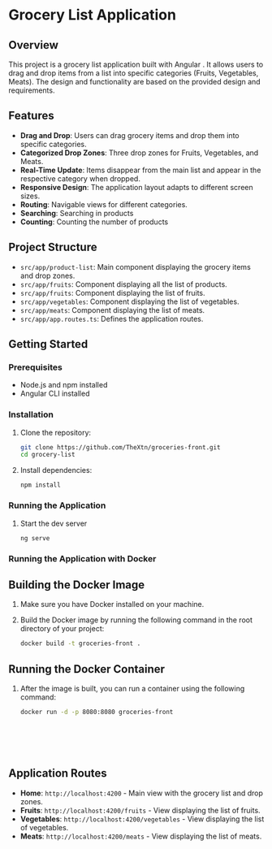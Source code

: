 # Grocery List Application

## Overview

This project is a grocery list application built with Angular . It allows users to drag and drop items from a list into specific categories (Fruits, Vegetables, Meats). The design and functionality are based on the provided design and requirements.

## Features

- **Drag and Drop**: Users can drag grocery items and drop them into specific categories.
- **Categorized Drop Zones**: Three drop zones for Fruits, Vegetables, and Meats.
- **Real-Time Update**: Items disappear from the main list and appear in the respective category when dropped.
- **Responsive Design**: The application layout adapts to different screen sizes.
- **Routing**: Navigable views for different categories.
- **Searching**: Searching in products 
- **Counting**: Counting the number of products

## Project Structure

- `src/app/product-list`: Main component displaying the grocery items and drop zones.
- `src/app/fruits`: Component displaying all the list of products.
- `src/app/fruits`: Component displaying the list of fruits.
- `src/app/vegetables`: Component displaying the list of vegetables.
- `src/app/meats`: Component displaying the list of meats.
- `src/app/app.routes.ts`: Defines the application routes.

## Getting Started

### Prerequisites

- Node.js and npm installed
- Angular CLI installed

### Installation

1. Clone the repository:
   ```sh
   git clone https://github.com/TheXtn/groceries-front.git
   cd grocery-list
   ```

2. Install dependencies:
   ```npm install
   npm install
    ```


### Running the Application

1. Start the dev server
    ```ng serve
    ng serve
    ```

### Running the Application with Docker
## Building the Docker Image

1. Make sure you have Docker installed on your machine.

2. Build the Docker image by running the following command in the root directory of your project:

   ```sh
   docker build -t groceries-front .
## Running the Docker Container

1. After the image is built, you can run a container using the following command:

   ```sh
   docker run -d -p 8080:8080 groceries-front




    

## Application Routes

- **Home**: `http://localhost:4200` - Main view with the grocery list and drop zones.
- **Fruits**: `http://localhost:4200/fruits` - View displaying the list of fruits.
- **Vegetables**: `http://localhost:4200/vegetables` - View displaying the list of vegetables.
- **Meats**: `http://localhost:4200/meats` - View displaying the list of meats.
